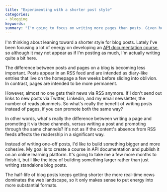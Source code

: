 ```yaml
---
title: "Experimenting with a shorter post style"
categories:
- blogging
keywords: 
summary: "I'm going to focus on writing more pages than posts. Given how few people use RSS, the distinction between pages and posts is becoming trivial. It makes more sense to focus my efforts on a more substantial format."
---
```


I'm thinking about leaning toward a shorter style for blog posts. Lately I've been focusing a lot of energy on developing an [API documentation course](http://idratherbewriting.com/docapis_course_overview/), so although it may not appear as if I'm posting as much, I'm actually writing quite a bit here.

The difference between posts and pages on a blog is becoming less important. Posts appear in an RSS feed and are intended as diary-like entries that live on the homepage a few weeks before sliding into oblivion. In contrast, pages are intended to be more permanent. 

However, almost no one gets their news via RSS anymore. If I don't send out links to new posts via Twitter, Linkedin, and my email newsletter, the number of reads plummets. So what's really the benefit of writing posts instead of pages, if you can promote both the same way? 

In other words, what's really the difference between writing a page and promoting it via these channels, versus writing a post and promoting through the same channels? It's not as if the content's absence from RSS feeds affects the readership in a significant way.

Instead of writing one-off posts, I'd like to build something bigger and more cohesive. My goal is to create a  course in API documentation and publish it on an online learning platform. It's going to take me a few more months to finish it, but I like the idea of building something larger rather than just writing standalone blog posts. 

The half-life of blog posts keeps getting shorter the more real-time news dominates the web landscape, so it only makes sense to put energy into more substantial formats.